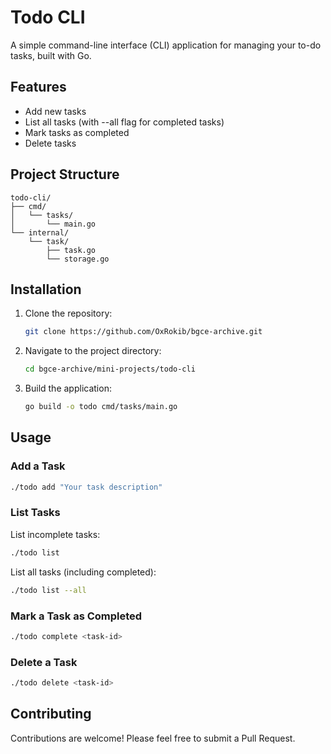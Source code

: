 # Todo CLI

A simple command-line interface (CLI) application for managing your to-do tasks, built with Go.

## Features

- Add new tasks
- List all tasks (with --all flag for completed tasks)
- Mark tasks as completed
- Delete tasks

## Project Structure

```
todo-cli/
├── cmd/
│   └── tasks/
│       └── main.go
└── internal/
    └── task/
        ├── task.go
        └── storage.go
```

## Installation

1. Clone the repository:
   ```bash
   git clone https://github.com/OxRokib/bgce-archive.git
   ```
2. Navigate to the project directory:
   ```bash
   cd bgce-archive/mini-projects/todo-cli
   ```
3. Build the application:
   ```bash
   go build -o todo cmd/tasks/main.go
   ```

## Usage

### Add a Task

```bash
./todo add "Your task description"
```

### List Tasks

List incomplete tasks:

```bash
./todo list
```

List all tasks (including completed):

```bash
./todo list --all
```

### Mark a Task as Completed

```bash
./todo complete <task-id>
```

### Delete a Task

```bash
./todo delete <task-id>
```

## Contributing

Contributions are welcome! Please feel free to submit a Pull Request.
